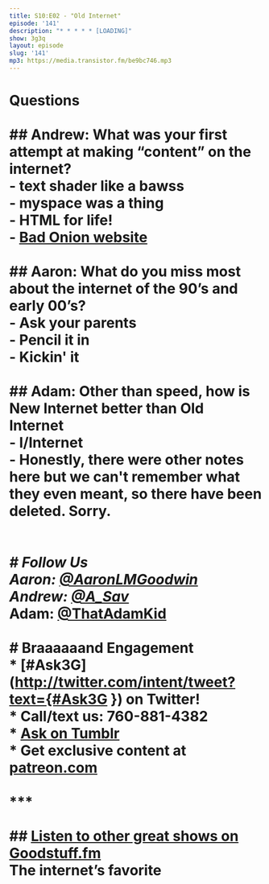 ```yaml
---
title: S10:E02 - "Old Internet"
episode: '141'
description: "* * * * * [LOADING]"
show: 3g3q
layout: episode
slug: '141'
mp3: https://media.transistor.fm/be9bc746.mp3
---
```


# Questions <br><br>## Andrew: What was your first attempt at making “content” on the internet?<br>- text shader like a bawss<br>- myspace was a thing<br>- HTML for life!<br>- [Bad Onion website](https://web.archive.org/web/20000817220915/http://badonion.8k.com/)<br><br>## Aaron: What do you miss most about the internet of the 90’s and early 00’s?<br>- Ask your parents<br>- Pencil it in<br>- Kickin' it<br><br>## Adam: Other than speed, how is New Internet better than Old Internet <br>- I/Internet<br>- Honestly, there were other notes here but we can't remember what they even meant, so there have been deleted. Sorry.<br><br>***<br># Follow Us<br>* Aaron: [@AaronLMGoodwin](http://twitter.com/aaronlmgoodwin)<br>* Andrew: [@A_Sav](http://twitter.com/a_sav)<br>* Adam: [@ThatAdamKid](http://twitter.com/thatadamkid)<br><br># Braaaaaand Engagement<br>* [#Ask3G](http://twitter.com/intent/tweet?text={#Ask3G }) on Twitter!<br>* Call/text us: 760-881-4382<br>* [Ask on Tumblr](http://3g3q.co/ask)<br>* Get exclusive content at [patreon.com](http://www.patreon.com/3g3q)<br><br>***<br><br>## [Listen to other great shows on Goodstuff.fm](http://goodstuff.fm/)<br>The internet’s favorite